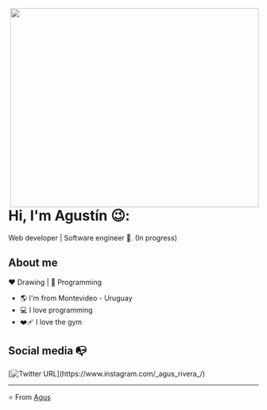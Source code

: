 <img align="right" width="500" height="400" src= "https://user-images.githubusercontent.com/100369471/200211139-23f3d4bc-02c8-43e9-bee8-5dd8db8ac10c.jpg">


# Hi, I'm Agustín 😉:

Web developer | Software engineer :robot:. (In progress)

## About me 

:heart: Drawing | :blue_heart: Programming

- :earth_americas: I'm from Montevideo - Uruguay
- 💻 I love programming
- :mending_heart: I love the gym


## Social media :mailbox_with_no_mail:


[![Twitter URL](https://img.shields.io/twitter/url?color=%23fb3958&label=follow&logo=instagram&logoColor=%23fb3958&style=flat-square&url=https%3A%2F%2Fwww.instagram.com%2Falejorc_)](https://www.instagram.com/_agus_rivera_/)

---
⭐️ From [Agus](https://github.com/agusriv)
